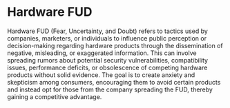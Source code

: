 # Hardware FUD

Hardware FUD (Fear, Uncertainty, and Doubt) refers to tactics used by companies, marketers, or individuals to influence public perception or decision-making regarding hardware products through the dissemination of negative, misleading, or exaggerated information. This can involve spreading rumors about potential security vulnerabilities, compatibility issues, performance deficits, or obsolescence of competing hardware products without solid evidence. The goal is to create anxiety and skepticism among consumers, encouraging them to avoid certain products and instead opt for those from the company spreading the FUD, thereby gaining a competitive advantage.
